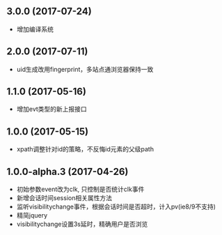 ## 3.0.0 (2017-07-24)
* 增加编译系统

## 2.0.0 (2017-07-11)

* uid生成改用fingerprint，多站点通浏览器保持一致

## 1.1.0 (2017-05-16)

* 增加evt类型的新上报接口

## 1.0.0 (2017-05-15)

* xpath调整针对id的策略，不反悔id元素的父级path

## 1.0.0-alpha.3 (2017-04-26)

* 初始参数event改为clk, 只控制是否统计clk事件
* 新增会话时间session相关属性方法
* 监听visibilitychange事件，根据会话时间是否超时，计入pv(ie8/9不支持)
* 精简jquery
* visibilitychange设置3s延时，精确用户是否浏览